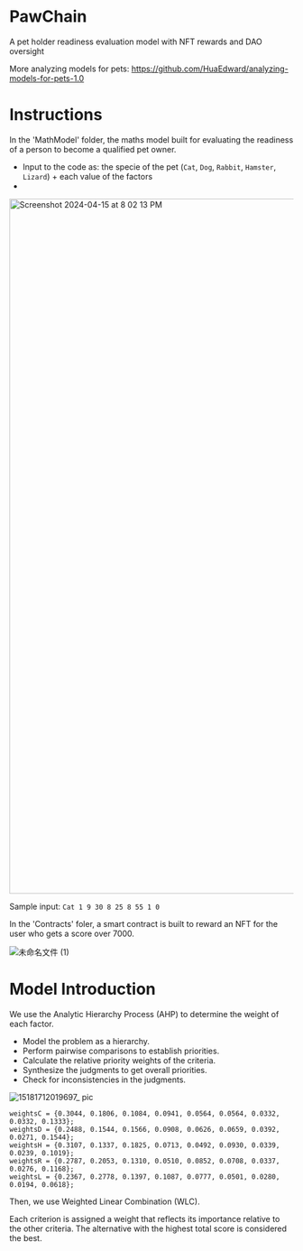 # PawChain
A pet holder readiness evaluation model with NFT rewards and DAO oversight

More analyzing models for pets: https://github.com/HuaEdward/analyzing-models-for-pets-1.0

# Instructions
In the 'MathModel' folder, the maths model built for evaluating the readiness of a person to become a qualified pet owner.
* Input to the code as: the specie of the pet (`Cat`, `Dog`, `Rabbit`, `Hamster`, `Lizard`) + each value of the factors
* 
<img width="1232" alt="Screenshot 2024-04-15 at 8 02 13 PM" src="https://github.com/HuaEdward/PawChain/assets/102205131/2820d570-8ce6-41d6-8aa2-c3f750924ec0">

Sample input: `Cat 1 9 30 8 25 8 55 1 0`


In the 'Contracts' foler, a smart contract is built to reward an NFT for the user who gets a score over 7000.

![未命名文件 (1)](https://github.com/HuaEdward/PawChain/assets/102205131/c042da08-cfea-42ee-b0e8-23348ee02553)

# Model Introduction
We use the Analytic Hierarchy Process (AHP) to determine the weight of each factor. 

- Model the problem as a hierarchy.
- Perform pairwise comparisons to establish priorities.
- Calculate the relative priority weights of the criteria.
- Synthesize the judgments to get overall priorities.
- Check for inconsistencies in the judgments.

![15181712019697_ pic](https://github.com/HuaEdward/PawChain/assets/102205131/ec2a5de7-b965-40b2-9862-13b8f602bfa6)


```
weightsC = {0.3044, 0.1806, 0.1084, 0.0941, 0.0564, 0.0564, 0.0332, 0.0332, 0.1333};
weightsD = {0.2488, 0.1544, 0.1566, 0.0908, 0.0626, 0.0659, 0.0392, 0.0271, 0.1544};
weightsH = {0.3107, 0.1337, 0.1825, 0.0713, 0.0492, 0.0930, 0.0339, 0.0239, 0.1019};
weightsR = {0.2787, 0.2053, 0.1310, 0.0510, 0.0852, 0.0708, 0.0337, 0.0276, 0.1168};
weightsL = {0.2367, 0.2778, 0.1397, 0.1087, 0.0777, 0.0501, 0.0280, 0.0194, 0.0618};
```

Then, we use Weighted Linear Combination (WLC).

Each criterion is assigned a weight that reflects its importance relative to the other criteria. The alternative with the highest total score is considered the best.




